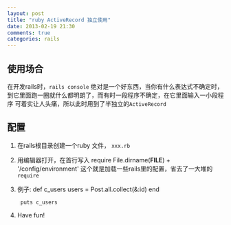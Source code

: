 ```yaml
---
layout: post
title: "ruby ActiveRecord 独立使用"
date: 2013-02-19 21:30
comments: true
categories: rails
---
```


使用场合
----

在开发rails时，`rails console` 绝对是一个好东西，当你有什么表达式不确定时，
到它里面跑一圈就什么都明朗了，而有时一段程序不确定，在它里面输入一小段程序
可着实让人头痛，所以此时用到了半独立的`ActiveRecord`
<!-- more -->
配置
--

1. 在rails根目录创建一个ruby 文件， `xxx.rb`

2. 用编辑器打开，在首行写入
        require File.dirname(__FILE__) + '/config/environment'
   这个就是加载一些rails里的配置，省去了一大堆的`require`

3. 例子:
        def c_users 
          users = Post.all.collect(&:id) 
        end 

        puts c_users

4. Have fun!
